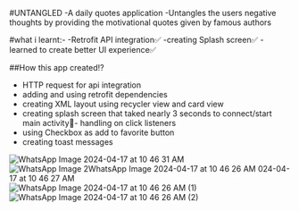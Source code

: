 #UNTANGLED 
-A daily quotes application
-Untangles the users negative thoughts by providing the motivational quotes given by famous authors 

#what i learnt:-
-Retrofit API integration✅
-creating Splash screen✅
-learned to create better UI experience✅

##How this app created⁉️
- HTTP request for api integration
- adding and using retrofit dependencies 
- creating XML layout using recycler view and card view
- creating splash screen that taked nearly 3 seconds to connect/start main activity⃣- handling on click listeners
- using Checkbox as add to favorite button 
- creating toast messages

![WhatsApp Image 2024-04-17 at 10 46 31 AM](https://github.com/pragyan1510/Untangled/assets/141828865/a409b719-72b2-4df9-b19e-d7842d884b70)
![WhatsApp Image 2![WhatsApp Image 2024-04-17 at 10 46 26 AM](https://github.com/pragyan1510/Untangled/assets/141828865/5bef46b6-6b7c-4b68-9af2-63386b8e1f40)
024-04-17 at 10 46 27 AM](https://github.com/pragyan1510/Untangled/assets/141828865/9ffe6fd0-3ab4-47d4-b01a-a109cae102ac)
![WhatsApp Image 2024-04-17 at 10 46 26 AM (1)](https://github.com/pragyan1510/Untangled/assets/141828865/716ec0f4-be9d-488d-b55c-38b2cb4482b5)
![WhatsApp Image 2024-04-17 at 10 46 26 AM (2)](https://github.com/pragyan1510/Untangled/assets/141828865/0c244996-ec35-4baa-9021-92b3298a083b)
